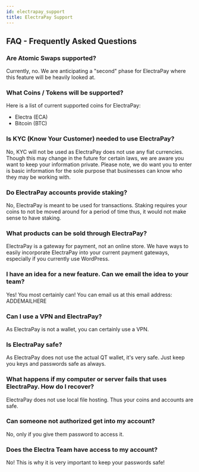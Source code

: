 ```yaml
---
id: electrapay_support
title: ElectraPay Support
---
```


## FAQ - Frequently Asked Questions

### Are Atomic Swaps supported?
Currently, no. We are anticipating a "second" phase for ElectraPay where this feature will be heavily looked at.

### What Coins / Tokens will be supported?
Here is a list of current supported coins for ElectraPay:
- Electra (ECA)
- Bitcoin (BTC)

### Is KYC (Know Your Customer) needed to use ElectraPay?
No, KYC will not be used as ElectraPay does not use any fiat currencies. Though this may change in the future for certain laws, we are aware you want to keep your information private. Please note, we do want you to enter is basic information for the sole purpose that businesses can know who they may be working with.

### Do ElectraPay accounts provide staking?
No, ElectraPay is meant to be used for transactions. Staking requires your coins to not be moved around for a period of time thus, it would not make sense to have staking.

### What products can be sold through ElectraPay?
ElectraPay is a gateway for payment, not an online store. We have ways to easily incorporate ElectraPay into your current payment gateways, especially if you currently use WordPress.

### I have an idea for a new feature. Can we email the idea to your team?
Yes! You most certainly can! You can email us at this email address: ADDEMAILHERE

### Can I use a VPN and ElectraPay?
As ElectraPay is not a wallet, you can certainly use a VPN.

### Is ElectraPay safe?
As ElectraPay does not use the actual QT wallet, it's very safe. Just keep you keys and passwords safe as always.

### What happens if my computer or server fails that uses ElectraPay. How do I recover?
ElectraPay does not use local file hosting. Thus your coins and accounts are safe.

### Can someone not authorized get into my account?
No, only if you give them password to access it.

### Does the Electra Team have access to my account?
No! This is why it is very important to keep your passwords safe!
